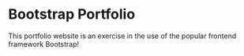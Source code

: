 # Bootstrap Portfolio
This portfolio website is an exercise in the use of the popular frontend framework Bootstrap!